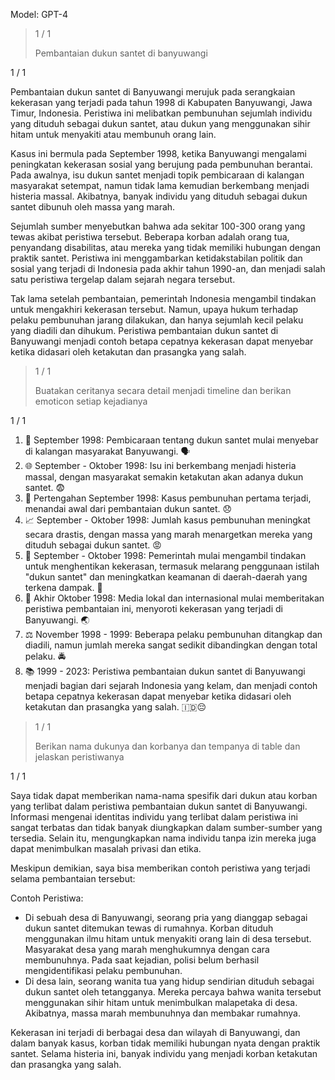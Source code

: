 Model: GPT-4

> 1 / 1
> 
> Pembantaian dukun santet di banyuwangi

1 / 1

Pembantaian dukun santet di Banyuwangi merujuk pada serangkaian kekerasan yang terjadi pada tahun 1998 di Kabupaten Banyuwangi, Jawa Timur, Indonesia. Peristiwa ini melibatkan pembunuhan sejumlah individu yang dituduh sebagai dukun santet, atau dukun yang menggunakan sihir hitam untuk menyakiti atau membunuh orang lain.

Kasus ini bermula pada September 1998, ketika Banyuwangi mengalami peningkatan kekerasan sosial yang berujung pada pembunuhan berantai. Pada awalnya, isu dukun santet menjadi topik pembicaraan di kalangan masyarakat setempat, namun tidak lama kemudian berkembang menjadi histeria massal. Akibatnya, banyak individu yang dituduh sebagai dukun santet dibunuh oleh massa yang marah.

Sejumlah sumber menyebutkan bahwa ada sekitar 100-300 orang yang tewas akibat peristiwa tersebut. Beberapa korban adalah orang tua, penyandang disabilitas, atau mereka yang tidak memiliki hubungan dengan praktik santet. Peristiwa ini menggambarkan ketidakstabilan politik dan sosial yang terjadi di Indonesia pada akhir tahun 1990-an, dan menjadi salah satu peristiwa tergelap dalam sejarah negara tersebut.

Tak lama setelah pembantaian, pemerintah Indonesia mengambil tindakan untuk mengakhiri kekerasan tersebut. Namun, upaya hukum terhadap pelaku pembunuhan jarang dilakukan, dan hanya sejumlah kecil pelaku yang diadili dan dihukum. Peristiwa pembantaian dukun santet di Banyuwangi menjadi contoh betapa cepatnya kekerasan dapat menyebar ketika didasari oleh ketakutan dan prasangka yang salah.

> 1 / 1
> 
> Buatakan ceritanya secara detail menjadi timeline dan berikan emoticon setiap kejadianya

1 / 1

1.  📅 September 1998: Pembicaraan tentang dukun santet mulai menyebar di kalangan masyarakat Banyuwangi. 🗣️
2.  🌐 September - Oktober 1998: Isu ini berkembang menjadi histeria massal, dengan masyarakat semakin ketakutan akan adanya dukun santet. 😨
3.  🔪 Pertengahan September 1998: Kasus pembunuhan pertama terjadi, menandai awal dari pembantaian dukun santet. 😞
4.  📈 September - Oktober 1998: Jumlah kasus pembunuhan meningkat secara drastis, dengan massa yang marah menargetkan mereka yang dituduh sebagai dukun santet. 😡
5.  🚨 September - Oktober 1998: Pemerintah mulai mengambil tindakan untuk menghentikan kekerasan, termasuk melarang penggunaan istilah "dukun santet" dan meningkatkan keamanan di daerah-daerah yang terkena dampak. 🛂
6.  📰 Akhir Oktober 1998: Media lokal dan internasional mulai memberitakan peristiwa pembantaian ini, menyoroti kekerasan yang terjadi di Banyuwangi. 🌏
7.  ⚖️ November 1998 - 1999: Beberapa pelaku pembunuhan ditangkap dan diadili, namun jumlah mereka sangat sedikit dibandingkan dengan total pelaku. 🚔
8.  📚 1999 - 2023: Peristiwa pembantaian dukun santet di Banyuwangi menjadi bagian dari sejarah Indonesia yang kelam, dan menjadi contoh betapa cepatnya kekerasan dapat menyebar ketika didasari oleh ketakutan dan prasangka yang salah. 🇮🇩😔

> 1 / 1
> 
> Berikan nama dukunya dan korbanya dan tempanya di table dan jelaskan peristiwanya

1 / 1

Saya tidak dapat memberikan nama-nama spesifik dari dukun atau korban yang terlibat dalam peristiwa pembantaian dukun santet di Banyuwangi. Informasi mengenai identitas individu yang terlibat dalam peristiwa ini sangat terbatas dan tidak banyak diungkapkan dalam sumber-sumber yang tersedia. Selain itu, mengungkapkan nama individu tanpa izin mereka juga dapat menimbulkan masalah privasi dan etika.

Meskipun demikian, saya bisa memberikan contoh peristiwa yang terjadi selama pembantaian tersebut:

Contoh Peristiwa:

*   Di sebuah desa di Banyuwangi, seorang pria yang dianggap sebagai dukun santet ditemukan tewas di rumahnya. Korban dituduh menggunakan ilmu hitam untuk menyakiti orang lain di desa tersebut. Masyarakat desa yang marah menghukumnya dengan cara membunuhnya. Pada saat kejadian, polisi belum berhasil mengidentifikasi pelaku pembunuhan.
*   Di desa lain, seorang wanita tua yang hidup sendirian dituduh sebagai dukun santet oleh tetangganya. Mereka percaya bahwa wanita tersebut menggunakan sihir hitam untuk menimbulkan malapetaka di desa. Akibatnya, massa marah membunuhnya dan membakar rumahnya.

Kekerasan ini terjadi di berbagai desa dan wilayah di Banyuwangi, dan dalam banyak kasus, korban tidak memiliki hubungan nyata dengan praktik santet. Selama histeria ini, banyak individu yang menjadi korban ketakutan dan prasangka yang salah.